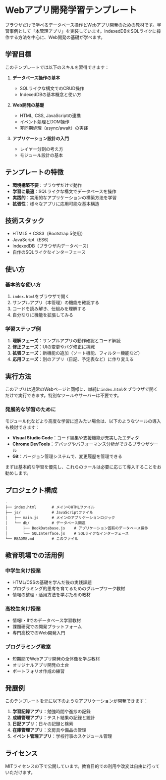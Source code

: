 # Webアプリ開発学習テンプレート

ブラウザだけで学べるデータベース操作とWebアプリ開発のための教材です。学習事例として「本管理アプリ」を実装しています。IndexedDBをSQLライクに操作する方法を中心に、Web開発の基礎が学べます。

## 学習目標

このテンプレートでは以下のスキルを習得できます：

1. **データベース操作の基本**
   - SQLライクな構文でのCRUD操作
   - IndexedDBの基本概念と使い方

2. **Web開発の基礎**
   - HTML, CSS, JavaScriptの連携
   - イベント処理とDOM操作
   - 非同期処理（async/await）の実践

3. **アプリケーション設計の入門**
   - レイヤー分割の考え方
   - モジュール設計の基本

## テンプレートの特徴

- **環境構築不要**：ブラウザだけで動作
- **学習に最適**：SQLライクな構文でデータベースを操作
- **実践的**：実用的なアプリケーションの構築方法を学習
- **拡張性**：様々なアプリに応用可能な基本構造

## 技術スタック

- HTML5 + CSS3（Bootstrap 5使用）
- JavaScript（ES6）
- IndexedDB（ブラウザ内データベース）
- 自作のSQLライクなインターフェース

## 使い方

### 基本的な使い方

1. `index.html`をブラウザで開く
2. サンプルアプリ（本管理）の機能を確認する
3. コードを読み解き、仕組みを理解する
4. 自分なりに機能を拡張してみる

### 学習ステップ例

1. **理解フェーズ**：サンプルアプリの動作確認とコード解読
2. **修正フェーズ**：UIの変更やバグ修正に挑戦
3. **拡張フェーズ**：新機能の追加（ソート機能、フィルター機能など）
4. **応用フェーズ**：別のアプリ（日記、予定表など）に作り変える

## 実行方法

このアプリは通常のWebページと同様に、単純に`index.html`をブラウザで開くだけで実行できます。特別なツールやサーバーは不要です。

### 発展的な学習のために

モジュール化などより高度な学習に進みたい場合は、以下のようなツールの導入も検討できます：

- **Visual Studio Code**：コード編集や支援機能が充実したエディタ
- **Chrome DevTools**：デバッグやパフォーマンス分析ができるブラウザツール
- **Git**：バージョン管理システムで、変更履歴を管理できる

まずは基本的な学習を優先し、これらのツールは必要に応じて導入することをお勧めします。

## プロジェクト構成

```
.
├── index.html       # メインのHTMLファイル
├── js/              # JavaScriptファイル
│   ├── main.js      # メインのアプリケーションロジック
│   └── db/          # データベース関連
│       ├── BookDatabase.js    # アプリケーション固有のデータベース操作
│       └── SQLInterface.js    # SQLライクなインターフェース
└── README.md        # このファイル
```

## 教育現場での活用例

### 中学生向け授業

- HTML/CSSの基礎を学んだ後の実践課題
- プログラミング的思考を育てるためのグループワーク教材
- 情報の整理・活用方法を学ぶための教材

### 高校生向け授業

- 情報Ⅰ・Ⅱでのデータベース学習教材
- 課題研究での開発プラットフォーム
- 専門高校でのWeb開発入門

### プログラミング教室

- 短期間でWebアプリ開発の全体像を学ぶ教材
- オリジナルアプリ開発の土台
- ポートフォリオ作成の練習

## 発展例

このテンプレートを元に以下のようなアプリケーションが開発できます：

1. **学習記録アプリ**：勉強時間や進捗の記録
2. **成績管理アプリ**：テスト結果の記録と統計
3. **日記アプリ**：日々の記録と検索
4. **在庫管理アプリ**：文房具や備品の管理
5. **イベント管理アプリ**：学校行事のスケジュール管理

## ライセンス

MITライセンスの下で公開しています。教育目的での利用や改変は自由に行っていただけます。
